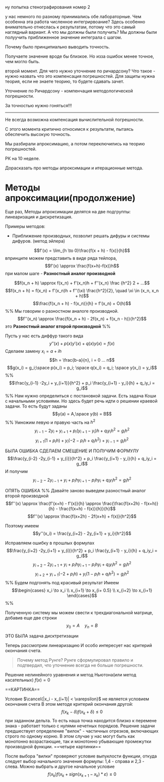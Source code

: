 ну попытка стенографирования номер 2

у нас немного по разному принимались обе лабораторные. Чем особенна эта работа численное интегрирвоание? Здесь особенно внимательно отнеслась к результатам, потому что это самый наглядный вариант. А что мы должны были получить? Мы должны были полуучить приближенное значение интеграла с шагом. 

Почему было принципиально выводить точность.

Получаете значение вроде бы близкое. Но изза ошибок менее точное, чем могло быть.

второй момент. Для чего нужно уточнение по ричардсону? Что такое - нужно назвать что это компенсация погрешностей. Для защиты нужна теория, если не знаете теорию, то будете сдавать зачет.

Уточнение по Ричардсону - компенчация методологической погрешности. 

За точностью нужно гоняться!!!

---
Не всегда возможна компенсация вычислительной погрешности. 

С этого момента критично относимся к результатм, пытаясь обеспечить высокую точность. 

Мы разбирали апроксимацию, а потом переключились на теорию погрешностей. 

РК на 10 неделе. 

Дорасказать про методы апроксимации и итерационные метода.

# Методы апроксимации(продолжение)

Еще раз,
Методы апроксимации делятся на две подгруппы: линеаризация и дискретизация. 

Примеры методов:
- Приближение производных, позволит решать дифуры и системы дифуров. (метод эйлера)

$$f'(x) = \lim_{h \to 0}\frac{f(x + h) - f(x)}{h}$$
впринципе можем представить в виде ряда тейлора, 
$$f'(x) \approx \frac{f(x+h)-f(x)}h$$
при малом шаге - **Разностный аналог производной**

$$f(x_n + h) \approx f(x_n) + f'(x_n)h + f''(x_n) \frac {h^2} 2 + ...$$
$$f(x_n + h) = f(x_n) + f'(x_n)h + f''(\xi) \frac{h^2}{2}, \quad \xi \in (x_n, x_n + h)$$
$$\frac{f(x_n + h) - f(x_n)}{h} = f'(x_n) + O(h)$$
%%
Мы говорим о разностном аналоге производной.
$$f''(x_n) \approx \frac{f(x_n + h) - 2f(x_n) + f(x_n - h)}{h^2}$$
 это **Разностный аналог второй производной**
%%

Пусть у нас есть диффур такого вида
$$y''(x) + p(x) y'(x) + q(x) y(x) = f(x)$$
Сделаем замену $x_i = a + ih$
$$h = \frac{b-a}{n}, i = 0 ... n$$
$$g(x_i) = g_i;\space p(x_i) = p_i; \space q(x_i) = q_i; \space y(x_i) = y_i$$
%%
$$\frac{y_{i-1} -2y_i + y_{i+1}}{h^2} + p_i \frac{y_{i+1} - y_i}{h} + q_iy_i = g_i$$
%%
Нам нужно определиться с постановкой задачи. Есть задача Коши с начальными условиями. Но здесь будет речь идти о решении краевой задачи. То есть будут заданы
$$y(a) = A,\space y(b) = B$$
%%
Умножим левую и правую часть на $h^2$
$${y_{i-1} -2y_i + y_{i+1}}+ p_i(y_{i+1} - y_i)h + q_iy_ih^2 = g_ih^2$$
$$y_{i+1}(1 + p_ih) + y_i(-2 - p_ih + q_i h^2) + y_{i-1} = g_i h^2$$

БЫЛА ОШИБКА СДЕЛАЕМ СМЕЩЕНИЕ И ПОЛУЧИМ ФОРМУЛУ
$$\frac{y_{i-2} -2y_{i-1} + y_{i}}{h^2} + p_i \frac{y_{i+1} - y_i}{h} + q_iy_i = g_i$$
И получим
$$y_{i-2} - 2y_{i-1} + y_i + p_ihy_{i+1} - p_ih y_i + q_iy_ih^2 = g_i h^2$$


ОПЯТЬ ОШИБКА
%%
Давайте заново выведем разностный аналог второй производной
$$f''(x) \approx \frac{f'(x+h) - f'(x)}{h} \approx \frac{\frac{f(x+2h) - f(x+h)}{h} - \frac{f(x+h) - f(x)}{h}}{h}$$
$$f''(x) \approx \frac{f(x+2h) - 2f(x+h) + f(x)}{h^2}$$

Поэтому имеем
$$y''(x_i) = \frac{y_{i+2} - 2y_{i+1} + y_i}{h^2}$$

Исправляем ошибку в прошлых формулах
$$\frac{y_{i+2} -2y_{i+1} + y_{i}}{h^2} + p_i \frac{y_{i+1} - y_i}{h} + q_iy_i = g_i$$
$$y_{i+2} - 2y_{i+1} + y_i + p_ihy_{i+1} - p_ih y_i + q_iy_ih^2 = g_i h^2$$
$$y_{i+2} + y_{i+1}(-2 + p_ih) + y_i(1 - p_ih + q_ih^2) = g_ih^2$$
%%
Будем подгонять под красивый результат
Имеем$$\begin{cases}
x_i \to x_i \\
x_{i+1} \to x_{i+ 0.5} \\
x_{i+2} \to x_{i+1}
\end{cases}$$%%

Полученную систему мы можем свести к трехдиагональной матрице, добавив еще две строки
$$y_0 = A\quad y_n = B$$

ЭТО БЫЛА задача дисктретизации

Теперь рассмотрим линеаризацию
И особо интересует нас критерий окончания счета.

> Почему метод Рунге? Рунге сформулировал правило и подтвердил, что уточнение всегда не больше погрешности.

Решение нелинейного уравнения и метод Ньютона(или метод касательных)
$f(x) = 0$

==КАРТИНКА==

Условие $\cancel{|x_i - x_{i+1}| < \varepsilon}$ не является условием окончания счета
В этом методе критерий окончания другой:
$$f(x_k-\delta)f(x_k+\delta) \leq 0$$
при заданном дельта. То есть наша точка находится близко к перемене знака - работает только с нулями нечетных порядков.
Решение задачи предшествует определение "вилок" - частичных отрезков, включающих строго по одному корню. В этом случае у нас могут быть как монотонно возрастающие, так и монотонно убывающие промежутки производной функции.
==четыре картинки==

После выбора "вилки" проверяют условие выпуклости функции, откуда следует выбор начального значения формулы: 1,4 - справа и 2,3 - слева.
Можно выбрать и другое начальное условие
$$f(x_k)f(x_k + sign(x_{k+1} - x_k)*\varepsilon) \leq 0$$
